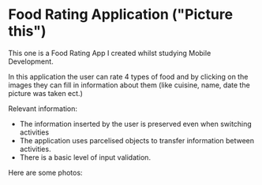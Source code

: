 # Food Rating Application ("Picture this")

This one is a Food Rating App I created whilst studying Mobile Development.

In this application the user can rate 4 types of food and by clicking on the images they can
fill in information about them (like cuisine, name, date the picture was taken ect.)

Relevant information:

* The information inserted by the user is preserved even when switching activities
* The application uses parcelised objects to transfer information between activities.
* There is a basic level of input validation.

Here are some photos:
